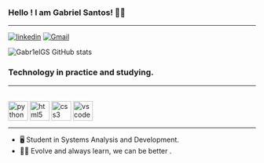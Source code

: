 ### Hello ! I am Gabriel Santos! 👋🏽
-------

[![linkedin](    https://img.shields.io/badge/LinkedIn-0077B5?style=for-the-badge&logo=linkedin&logoColor=white)](in/gabriel-guilherme-467587278)
[![Gmail](   https://img.shields.io/badge/Gmail-D14836?style=for-the-badge&logo=gmail&logoColor=white)](gabriel.guilherme.santos@mail.usf.edu.br)


![Gabr1elGS GitHub stats](https://github-readme-stats.vercel.app/api?username=Gabr1elGS&show_icons=true&theme=transparent)

### Technology in practice and studying.
--------------------------------
<div style="display: inline_block"><br/>
    <img align= "center" alt= "python" src= "https://static-00.iconduck.com/assets.00/python-icon-256x256-9529fzj3.png"width="40px"/>
    <img align= "center" alt= "html5" src= "https://user-images.githubusercontent.com/25181517/192158954-f88b5814-d510-4564-b285-dff7d6400dad.png"width="40px"/>
    <img align= "center" alt= "css3" src= "https://user-images.githubusercontent.com/25181517/183898674-75a4a1b1-f960-4ea9-abcb-637170a00a75.png" width="40"/>
    <img align= "center" alt= "vscode" src= "https://user-images.githubusercontent.com/25181517/192108891-d86b6220-e232-423a-bf5f-90903e6887c3.png" width="40"/>
</div>

---

- 🖥️ Student in Systems Analysis and Development.
- 💪🏽 Evolve and always learn, we can be better .

